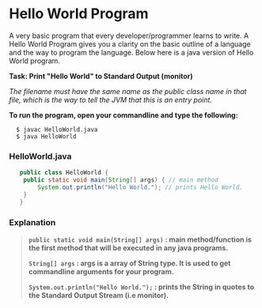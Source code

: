 # Hello World Program

A very basic program that every developer/programmer learns to write. A Hello World Program gives you a clarity on the basic outline of a language and the way to program the language.
Below here is a java version of Hello World program.

**Task: Print "Hello World" to Standard Output (monitor)**

*The filename must have the same name as the public class name in that file, which is the way to tell the JVM that this is an entry point.*

**To run the program, open your commandline and type the following:**
```shell
  $ javac HelloWorld.java
  $ java HelloWorld
```
### HelloWorld.java
```java
   public class HelloWorld {
    public static void main(String[] args) { // main method
        System.out.println("Hello World."); // prints Hello World.
    }
   }
```
### Explanation 
> **`public static void main(String[] args)` : main method/function is the first method that will be executed in any java programs.**
>
> **`String[] args` : args is a array of String type. It is used to get commandline arguments for your program.**          
> 
> **`System.out.println("Hello World.");` : prints the String in quotes to the Standard Output Stream (i.e monitor).**
